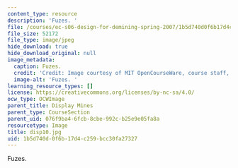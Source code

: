 ```yaml
---
content_type: resource
description: 'Fuzes. '
file: /courses/ec-s06-design-for-demining-spring-2007/1b5d740d0f6b17d4c259bcc30fa27327_disp10.jpg
file_size: 52172
file_type: image/jpeg
hide_download: true
hide_download_original: null
image_metadata:
  caption: Fuzes.
  credit: 'Credit: Image courtesy of MIT OpenCourseWare, course staff, and students.'
  image-alt: 'Fuzes. '
learning_resource_types: []
license: https://creativecommons.org/licenses/by-nc-sa/4.0/
ocw_type: OCWImage
parent_title: Display Mines
parent_type: CourseSection
parent_uid: 076f9ba4-6fcb-8cbe-992c-b25e9e05fa8a
resourcetype: Image
title: disp10.jpg
uid: 1b5d740d-0f6b-17d4-c259-bcc30fa27327
---
```

Fuzes. 